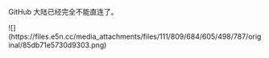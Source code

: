 <p>GitHub 大陆已经完全不能直连了。</p>
![](https://files.e5n.cc/media_attachments/files/111/809/684/605/498/787/original/85db71e5730d9303.png)